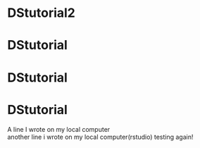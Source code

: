 # DStutorial2
# DStutorial
# DStutorial
# DStutorial
A line I wrote on my local computer  
another line i wrote on my local computer(rstudio)
testing again!